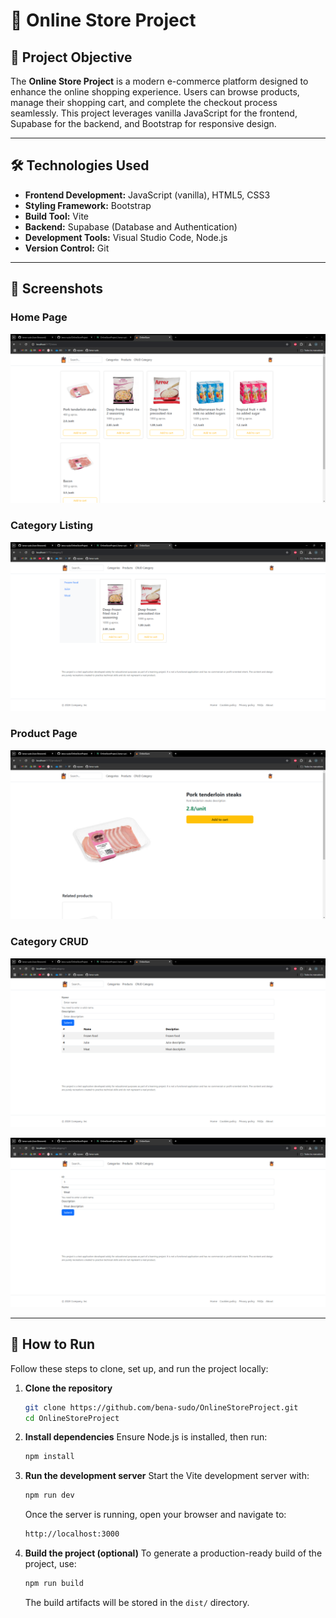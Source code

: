 # 🛒 Online Store Project

## 🎯 Project Objective

The **Online Store Project** is a modern e-commerce platform designed to enhance the online shopping experience. Users can browse products, manage their shopping cart, and complete the checkout process seamlessly. This project leverages vanilla JavaScript for the frontend, Supabase for the backend, and Bootstrap for responsive design.

---

## 🛠️ Technologies Used

- **Frontend Development:** JavaScript (vanilla), HTML5, CSS3
- **Styling Framework:** Bootstrap
- **Build Tool:** Vite
- **Backend:** Supabase (Database and Authentication)
- **Development Tools:** Visual Studio Code, Node.js
- **Version Control:** Git

---

## 📸 Screenshots

### Home Page

![Home Page](/public/screenshot/screenshot-homepage.png)

### Category Listing

![Category Listing](/public/screenshot/screenshot-categories.png)

### Product Page

![Product Page](/public/screenshot/screenshot-product.png)

### Category CRUD

![Category CRUD](/public/screenshot/screenshot-editcategory-create.png)

![Category CRUD](/public/screenshot/screenshot-editcategory-edit.png)

---

## 🚀 How to Run

Follow these steps to clone, set up, and run the project locally:

1. **Clone the repository**
   ```bash
   git clone https://github.com/bena-sudo/OnlineStoreProject.git
   cd OnlineStoreProject
   ```
2. **Install dependencies**
   Ensure Node.js is installed, then run:
   ```bash
   npm install
   ```
3. **Run the development server**
   Start the Vite development server with:
   ```bash
   npm run dev
   ```
   Once the server is running, open your browser and navigate to:
   ```bash
   http://localhost:3000
   ```
4. **Build the project (optional)**
   To generate a production-ready build of the project, use:
   ```bash
   npm run build
   ```
   The build artifacts will be stored in the `dist/` directory.
